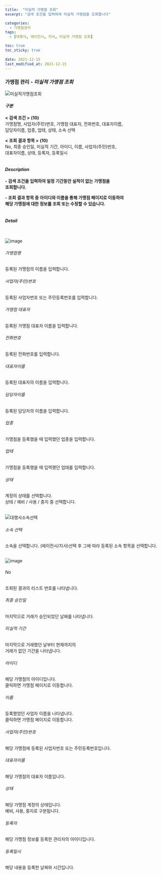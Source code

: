 ```yaml
---
title:  "미실적 가맹점 조회"
excerpt: "검색 조건을 입력하여 미실적 가맹점을 조회합니다"

categories:
  - 가맹점관리
tags:
  - [대행사, 에이전시, 지사, 미실적 가맹점 조회]

toc: true
toc_sticky: true
 
date: 2021-12-15
last_modified_at: 2021-12-15
---
```

### 가맹점 관리 - *미실적 가맹점 조회*
![미실적가맹점조회](https://user-images.githubusercontent.com/95394003/146144409-529f8826-c318-4933-8dac-1e7a163f98d5.jpeg)

#### *구분* <br>
**< 검색 조건 >** **(10)**
<br>가맹점명, 사업자(주민)번호, 가맹점 대표자, 전화번호, 대표자이름,<br>담당자이름, 업종, 업태, 상태, 소속 선택

**< 조회 결과 항목 >** **(10)**
<br>No, 최종 승인일, 미실적 기간, 아이디, 이름, 사업자(주민)번호,<br>대표자이름, 상태, 등록자, 등록일시
<br>
<br>

#### *Description*
**- 검색 조건을 입력하여 일정 기간동안 실적이 없는 가맹점을<br> 조회합니다.**
<br>

**- 조회 결과 항목 중 아이디와 이름을 통해 가맹점 페이지로 이동하여<br> 해당 가맹점에 대한 정보를 조회 또는 수정할 수 있습니다.**
<br>
<br>

#### *Detail*
<br>

![image](https://user-images.githubusercontent.com/95394003/146146827-d911a985-4580-4f51-b9f5-5ea1d294d74f.jpeg)
###### 가맹점명
등록된 가맹점의 이름을 입력합니다.
###### 사업자(주민)번호
등록된 사업자번호 또는 주민등록번호를 입력합니다.
###### 가맹점 대표자
등록된 가맹점 대표자 이름을 입력합니다.
###### 전화번호
등록된 전화번호를 입력합니다.
###### 대표자이름
등록된 대표자의 이름을 입력합니다.
###### 담당자이름
등록된 담당자의 이름을 입력합니다.
###### 업종
가맹점을 등록했을 때 입력했던 업종을 입력합니다.
###### 업태
가맹점을 등록했을 때 입력했던 업태를 입력합니다.
###### 상태
계정의 상태를 선택합니다. <br>
상태 / 예비 / 사용 / 중지 중 선택합니다.
<br>
<br>

![대행사소속선택](https://user-images.githubusercontent.com/95394003/146113804-6cc2322c-260b-492d-8ca2-ee29c5013cc5.jpeg)
###### 소속 선택
소속을 선택합니다. (에이전시/지사)선택 후 그에 따라 등록된 소속 항목을 선택합니다.
<br>
<br>

![image](https://user-images.githubusercontent.com/95394003/146147105-1b226e60-e6c7-4dcf-9b4a-ec21b2da30fc.jpeg)
###### No
조회된 결과의 리스트 번호를 나타냅니다.
###### 최종 승인일
마지막으로 거래가 승인되었던 날짜를 나타냅니다.
###### 미실적 기간
마지막으로 거래했던 날부터 현재까지의<br>거래가 없던 기간을 나타냅니다.
###### 아이디
해당 가맹점의 아이디입니다.<br>클릭하면 가맹점 페이지로 이동합니다.
###### 이름
등록했었던 사업자 이름을 나타냅니다.<br>클릭하면 가맹점 페이지로 이동합니다.
###### 사업자(주민)번호
해당 가맹점에 등록된 사업자번호 또는 주민등록번호입니다.
###### 대표자이름
해당 가맹점의 대표자 이름입니다.
###### 상태
해당 가맹점 계정의 상태입니다. <br>예비, 사용, 중지로 구분됩니다.
###### 등록자
해당 가맹점 정보를 등록한 관리자의 아이디입니다.
###### 등록일시
해당 내용을 등록한 날짜와 시간입니다.


